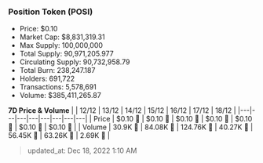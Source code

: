 
  ### Position Token (POSI)
  - Price: $0.10
  - Market Cap: $8,831,319.31
  - Max Supply: 100,000,000
  - Total Supply: 90,971,205.977
  - Circulating Supply: 90,732,958.79
  - Total Burn: 238,247.187
  - Holders: 691,722
  - Transactions: 5,578,691
  - Volume: $385,411,265.87

  **7D Price & Volume**
  | | 12&#x2F;12 | 13&#x2F;12 | 14&#x2F;12 | 15&#x2F;12 | 16&#x2F;12 | 17&#x2F;12 | 18&#x2F;12 |
  |---|---|---|---|---|---|---|---|
  | Price | $0.10 🔻 | $0.10 🔻 | $0.10 🚀 | $0.10 🔻 | $0.10 🔻 | $0.10 🚀 | $0.10 🚀 |
  | Volume | 30.9K 🚀 | 84.08K 🚀 | 124.76K 🚀 | 40.27K 🔻 | 56.45K 🚀 | 63.26K 🚀 | 2.69K 🔻 |

  > updated_at: Dec 18, 2022 1:10 AM
